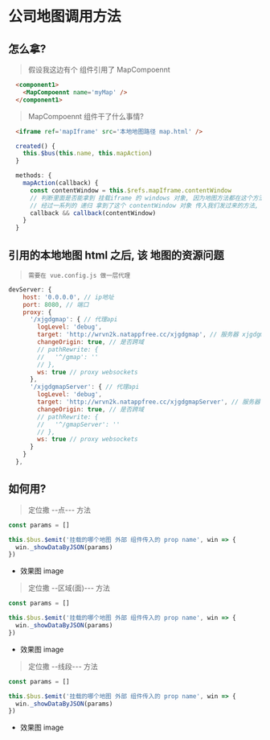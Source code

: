 # 公司地图调用方法
## 怎么拿?
> 假设我这边有个 组件引用了 MapCompoennt
```html
  <component1>
    <MapCompoennt name='myMap' />
  </component1>


```

> MapCompoennt 组件干了什么事情?
```html
  <iframe ref='mapIframe' src='本地地图路径 map.html' />
```
```js
  created() {
    this.$bus(this.name, this.mapAction)
  }

  methods: {
    mapAction(callback) {
      const contentWindow = this.$refs.mapIframe.contentWindow
      // 判断里面是否能拿到 挂载iframe 的 windows 对象, 因为地图方法都在这个方法成员都在这里面
      // 经过一系列的 递归 拿到了这个 contentWindow 对象 传入我们发过来的方法, 将 iframe 对象放入回调函数中 调用
      callback && callback(contentWindow)
    }
  }
```

## 引用的本地地图 html 之后, 该 地图的资源问题
>  ``需要在 vue.config.js 做一层代理``
```js
devServer: {
    host: '0.0.0.0', // ip地址
    port: 8080, // 端口
    proxy: {
      '/xjgdgmap': { // 代理api
        logLevel: 'debug',
        target: 'http://wrvn2k.natappfree.cc/xjgdgmap', // 服务器 xjgdgmap 地址
        changeOrigin: true, // 是否跨域
        // pathRewrite: {
        //   '^/gmap': ''
        // },
        ws: true // proxy websockets
      },
      '/xjgdgmapServer': { // 代理api
        logLevel: 'debug',
        target: 'http://wrvn2k.natappfree.cc/xjgdgmapServer', // 服务器 xjgdgmapServer 地址
        changeOrigin: true, // 是否跨域
        // pathRewrite: {
        //   '^/gmapServer': ''
        // },
        ws: true // proxy websockets
      }
    }
  },

```


## 如何用?
> 定位撒 --点--- 方法
```js
const params = []

this.$bus.$emit('挂载的哪个地图 外部 组件传入的 prop name', win => {
  win._showDataByJSON(params)
})
```

- 效果图
image



> 定位撒 --区域(面)--- 方法
```js
const params = []

this.$bus.$emit('挂载的哪个地图 外部 组件传入的 prop name', win => {
  win._showDataByJSON(params)
})
```
- 效果图
image


> 定位撒 --线段--- 方法
```js
const params = []

this.$bus.$emit('挂载的哪个地图 外部 组件传入的 prop name', win => {
  win._showDataByJSON(params)
})
```
- 效果图
image